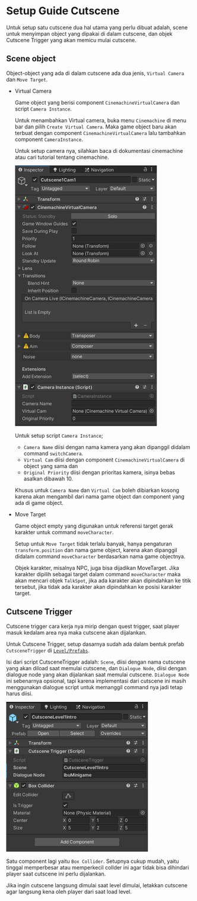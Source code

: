 # Setup Guide Cutscene

Untuk setup satu cutscene dua hal utama yang perlu dibuat adalah, scene untuk menyimpan object yang dipakai di dalam cutscene, dan objek Cutscene Trigger yang akan memicu mulai cutscene.

## Scene object

Object-object yang ada di dalam cutscene ada dua jenis, `Virtual Camera` dan `Move Target`.

- Virtual Camera

  Game object yang berisi component `CinemachineVirtualCamera` dan script `Camera Instance`.
  
  Untuk menambahkan Virtual camera, buka menu `Cinemachine` di menu bar dan pilih `Create Virtual Camera`. Maka game object baru akan terbuat dengan component `CinemachineVirtualCamera` lalu tambahkan component `CameraInstance`.

  Untuk setup camera nya, silahkan baca di dokumentasi cinemachine atau cari tutorial tentang cinemachine.

  ![Virtual Camera Inspector](Images/how_To_cutscene_VirtualCameraInspector.png)

  Untuk setup script `Camera Instance`;

  - `Camera Name` diisi dengan nama kamera yang akan dipanggil didalam command `switchCamera`. 
  - `Virtual Cam` diisi dengan component `CinemachineVirtualCamera` di object yang sama dan 
  - `Original Priority` diisi dengan prioritas kamera, isinya bebas asalkan dibawah 10. 
   
  Khusus untuk `Camera Name` dan `Virtual Cam` boleh dibiarkan kosong karena akan mengambil dari nama game object dan component yang ada di game object.

- Move Target
  
  Game object empty yang digunakan untuk referensi target gerak karakter untuk command `moveCharacter`.

  Setup untuk `Move Target` tidak terlalu banyak, hanya pengaturan `transform.position` dan nama game object, karena akan dipanggil didalam command `moveCharacter` berdasarkan nama game objectnya.

  Objek karakter, misalnya NPC, juga bisa dijadikan MoveTarget. Jika karakter dipilih sebagai target dalam command `moveCharacter` maka akan mencari objek `TalkSpot`, jika ada karakter akan dipindahkan ke titik tersebut, jika tidak ada karakter akan dipindahkan ke posisi karakter target.

## Cutscene Trigger

Cutscene trigger cara kerja nya mirip dengan quest trigger, saat player masuk kedalam area nya maka cutscene akan dijalankan.

Untuk Cutscene Trigger, setup dasarnya sudah ada dalam bentuk prefab `CutsceneTrigger` di [`Level/Prefabs`](../Level/Prefabs). 

Isi dari script CutsceneTrigger adalah:
`Scene`, diisi dengan nama cutscene yang akan diload saat memulai cutscene, dan
`Dialogue Node`, diisi dengan dialogue node yang akan dijalankan saat memulai cutscene. `Dialogue Node` ini sebenarnya opsional, tapi karena implementasi dari cutscene ini masih menggunakan dialogue script untuk memanggil command nya jadi tetap harus diisi.

![Custom Trigger Inspector](Images/howTo_cutscene_CutsceneTrigger.png)

Satu component lagi yaitu `Box Collider`. Setupnya cukup mudah, yaitu tinggal memperbesar atau memperkecil collder ini agar tidak bisa dihindari player saat cutscene ini perlu dijalankan.

Jika ingin cutscene langsung dimulai saat level dimulai, letakkan cutscene agar langsung kena oleh player dari saat load level.


